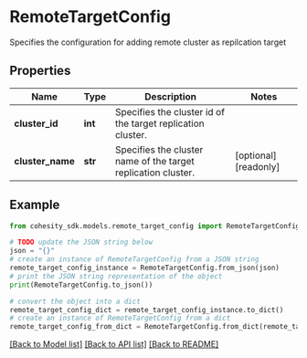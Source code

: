 # RemoteTargetConfig

Specifies the configuration for adding remote cluster as repilcation target

## Properties

Name | Type | Description | Notes
------------ | ------------- | ------------- | -------------
**cluster_id** | **int** | Specifies the cluster id of the target replication cluster. | 
**cluster_name** | **str** | Specifies the cluster name of the target replication cluster. | [optional] [readonly] 

## Example

```python
from cohesity_sdk.models.remote_target_config import RemoteTargetConfig

# TODO update the JSON string below
json = "{}"
# create an instance of RemoteTargetConfig from a JSON string
remote_target_config_instance = RemoteTargetConfig.from_json(json)
# print the JSON string representation of the object
print(RemoteTargetConfig.to_json())

# convert the object into a dict
remote_target_config_dict = remote_target_config_instance.to_dict()
# create an instance of RemoteTargetConfig from a dict
remote_target_config_from_dict = RemoteTargetConfig.from_dict(remote_target_config_dict)
```
[[Back to Model list]](../README.md#documentation-for-models) [[Back to API list]](../README.md#documentation-for-api-endpoints) [[Back to README]](../README.md)


